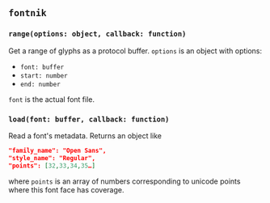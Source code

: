 ## `fontnik`

### `range(options: object, callback: function)`

Get a range of glyphs as a protocol buffer. `options` is an object with options:
* `font: buffer`
* `start: number`
* `end: number`

`font` is the actual font file.

### `load(font: buffer, callback: function)`

Read a font's metadata. Returns an object like
``` json
"family_name": "Open Sans",
"style_name": "Regular",
"points": [32,33,34,35…]
```
where `points` is an array of numbers corresponding to unicode points where this font face has coverage.
